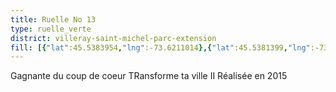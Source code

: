 ```yaml
---
title: Ruelle No 13
type: ruelle_verte
district: villeray-saint-michel-parc-extension
fill: [{"lat":45.5383954,"lng":-73.6211014},{"lat":45.5381399,"lng":-73.6201948}]
---
```


Gagnante du coup de coeur TRansforme ta ville II Réalisée en 2015